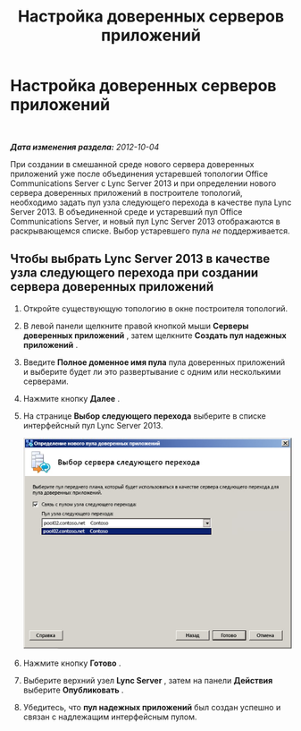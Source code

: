 ﻿---
title: Настройка доверенных серверов приложений
TOCTitle: Настройка доверенных серверов приложений
ms:assetid: 47a9e72e-566c-4c23-bec2-760a3098a974
ms:mtpsurl: https://technet.microsoft.com/ru-ru/library/JJ204865(v=OCS.15)
ms:contentKeyID: 49309644
ms.date: 05/19/2016
mtps_version: v=OCS.15
ms.translationtype: HT
---

# Настройка доверенных серверов приложений

 

_**Дата изменения раздела:** 2012-10-04_

При создании в смешанной среде нового сервера доверенных приложений уже после объединения устаревшей топологии Office Communications Server с Lync Server 2013 и при определении нового сервера доверенных приложений в построителе топологий, необходимо задать пул узла следующего перехода в качестве пула Lync Server 2013. В объединенной среде и устаревший пул Office Communications Server, и новый пул Lync Server 2013 отображаются в раскрывающемся списке. Выбор устаревшего пула *не* поддерживается.

## Чтобы выбрать Lync Server 2013 в качестве узла следующего перехода при создании сервера доверенных приложений

1.  Откройте существующую топологию в окне построителя топологий.

2.  В левой панели щелкните правой кнопкой мыши **Серверы доверенных приложений** , затем щелкните **Создать пул надежных приложений** .

3.  Введите **Полное доменное имя пула** пула доверенных приложений и выберите будет ли это развертывание с одним или несколькими серверами.

4.  Нажмите кнопку **Далее** .

5.  На странице **Выбор следующего перехода** выберите в списке интерфейсный пул Lync Server 2013.
    
    ![Диалоговое окно определения нового пула доверенных приложений](images/JJ204865.ecfe2bb8-758b-4b36-8146-573005c4ab09(OCS.15).jpg "Диалоговое окно определения нового пула доверенных приложений")  

6.  Нажмите кнопку **Готово** .

7.  Выберите верхний узел **Lync Server** , затем на панели **Действия** выберите **Опубликовать** .

8.  Убедитесь, что **пул надежных приложений** был создан успешно и связан с надлежащим интерфейсным пулом.

